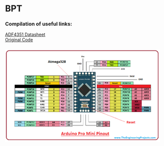 # BPT

### Compilation of useful links:
[ADF4351 Datasheet](https://www.analog.com/media/en/technical-documentation/data-sheets/ADF4351.pdf)  
[Original Code](http://f6kbf.free.fr/html/ADF4351%20and%20Arduino_Fr_Gb.htm)  

### ![Arduino Pinout](pro-mini-pinout.png)
